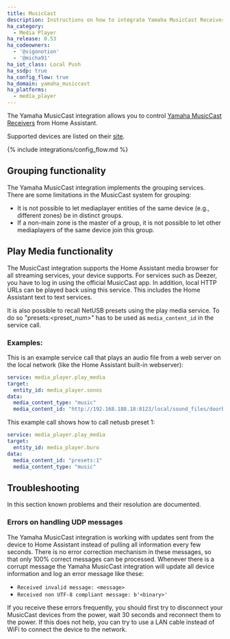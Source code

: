 ```yaml
---
title: MusicCast
description: Instructions on how to integrate Yamaha MusicCast Receivers into Home Assistant.
ha_category:
  - Media Player
ha_release: 0.53
ha_codeowners:
  - '@vigonotion'
  - '@micha91'
ha_iot_class: Local Push
ha_ssdp: true
ha_config_flow: true
ha_domain: yamaha_musiccast
ha_platforms:
  - media_player
---
```


The Yamaha MusicCast integration allows you to control [Yamaha MusicCast Receivers](https://usa.yamaha.com/products/audio_visual/musiccast/index.html) from Home Assistant.

Supported devices are listed on their [site](https://usa.yamaha.com/products/contents/audio_visual/musiccast/musiccast-compatiblity.html).

{% include integrations/config_flow.md %}

## Grouping functionality

The Yamaha MusicCast integration implements the grouping services. There are some limitations in the MusicCast system for grouping:

- It is not possible to let mediaplayer entities of the same device (e.g., different zones) be in distinct groups.
- If a non-main zone is the master of a group, it is not possible to let other mediaplayers of the same device join this group.

## Play Media functionality

The MusicCast integration supports the Home Assistant media browser for all streaming services, your device supports. For services such as Deezer, you have to log in using the official MusicCast app. In addition, local HTTP URLs can be played back using this service. This includes the Home Assistant text to text services.

It is also possible to recall NetUSB presets using the play media service. To do so "presets:<preset_num>" has to be used as `media_content_id` in the service call.

### Examples:

This is an example service call that plays an audio file from a web server on the local network (like the Home Assistant built-in webserver):

```yaml
service: media_player.play_media
target:
  entity_id: media_player.sonos
data:
  media_content_type: "music"
  media_content_id: "http://192.168.188.18:8123/local/sound_files/doorbell-front.mp3"
```

This example call shows how to call netusb preset 1:

```yaml
service: media_player.play_media
target:
  entity_id: media_player.buro
data:
  media_content_id: "presets:1"
  media_content_type: "music"
```
## Troubleshooting

In this section known problems and their resolution are documented.

### Errors on handling UDP messages

The Yamaha MusicCast integration is working with updates sent from the device to Home Assistant instead of pulling all information every few seconds. There is no error correction mechanism in these messages, so that only 100% correct messages can be processed. Whenever there is a corrupt message the Yamaha MusicCast integration will update all device information and log an error message like these:
* `Received invalid message: <message>`
* `Received non UTF-8 compliant message: b'<binary>'`

If you receive these errors frequently, you should first try to disconnect your MusicCast devices from the power, wait 30 seconds and reconnect them to the power. If this does not help, you can try to use a LAN cable instead of WiFi to connect the device to the network.
